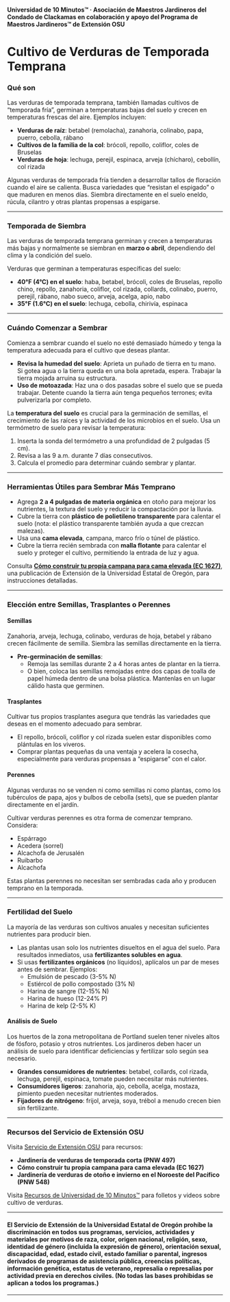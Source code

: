 #### Universidad de 10 Minutos™ · Asociación de Maestros Jardineros del Condado de Clackamas en colaboración y apoyo del Programa de Maestros Jardineros™ de Extensión OSU

# Cultivo de Verduras de Temporada Temprana

### Qué son

Las verduras de temporada temprana, también llamadas cultivos de “temporada fría”, germinan a temperaturas bajas del suelo y crecen en temperaturas frescas del aire. Ejemplos incluyen:

- **Verduras de raíz**: betabel (remolacha), zanahoria, colinabo, papa, puerro, cebolla, rábano
- **Cultivos de la familia de la col**: brócoli, repollo, coliflor, coles de Bruselas
- **Verduras de hoja**: lechuga, perejil, espinaca, arveja (chícharo), cebollín, col rizada

Algunas verduras de temporada fría tienden a desarrollar tallos de floración cuando el aire se calienta. Busca variedades que “resistan el espigado” o que maduren en menos días. Siembra directamente en el suelo eneldo, rúcula, cilantro y otras plantas propensas a espigarse.

---

### Temporada de Siembra

Las verduras de temporada temprana germinan y crecen a temperaturas más bajas y normalmente se siembran en **marzo o abril**, dependiendo del clima y la condición del suelo.

Verduras que germinan a temperaturas específicas del suelo:

- **40°F (4°C) en el suelo**: haba, betabel, brócoli, coles de Bruselas, repollo chino, repollo, zanahoria, coliflor, col rizada, collards, colinabo, puerro, perejil, rábano, nabo sueco, arveja, acelga, apio, nabo
- **35°F (1.6°C) en el suelo**: lechuga, cebolla, chirivía, espinaca

---

### Cuándo Comenzar a Sembrar

Comienza a sembrar cuando el suelo no esté demasiado húmedo y tenga la temperatura adecuada para el cultivo que deseas plantar.

- **Revisa la humedad del suelo**: Aprieta un puñado de tierra en tu mano. Si gotea agua o la tierra queda en una bola apretada, espera. Trabajar la tierra mojada arruina su estructura.
- **Uso de motoazada**: Haz una o dos pasadas sobre el suelo que se pueda trabajar. Detente cuando la tierra aún tenga pequeños terrones; evita pulverizarla por completo.

La **temperatura del suelo** es crucial para la germinación de semillas, el crecimiento de las raíces y la actividad de los microbios en el suelo. Usa un termómetro de suelo para revisar la temperatura:

1. Inserta la sonda del termómetro a una profundidad de 2 pulgadas (5 cm).
2. Revisa a las 9 a.m. durante 7 días consecutivos.
3. Calcula el promedio para determinar cuándo sembrar y plantar.

---

### Herramientas Útiles para Sembrar Más Temprano

- Agrega **2 a 4 pulgadas de materia orgánica** en otoño para mejorar los nutrientes, la textura del suelo y reducir la compactación por la lluvia.
- Cubre la tierra con **plástico de polietileno transparente** para calentar el suelo (nota: el plástico transparente también ayuda a que crezcan malezas).
- Usa una **cama elevada**, campana, marco frío o túnel de plástico.
- Cubre la tierra recién sembrada con **malla flotante** para calentar el suelo y proteger el cultivo, permitiendo la entrada de luz y agua.

Consulta **[Cómo construir tu propia campana para cama elevada (EC 1627)](http://catalog.extension.oregonstate.edu)**, una publicación de Extensión de la Universidad Estatal de Oregón, para instrucciones detalladas.

---

### Elección entre Semillas, Trasplantes o Perennes

#### Semillas

Zanahoria, arveja, lechuga, colinabo, verduras de hoja, betabel y rábano crecen fácilmente de semilla. Siembra las semillas directamente en la tierra.

- **Pre-germinación de semillas**:
  - Remoja las semillas durante 2 a 4 horas antes de plantar en la tierra.
  - O bien, coloca las semillas remojadas entre dos capas de toalla de papel húmeda dentro de una bolsa plástica. Mantenlas en un lugar cálido hasta que germinen.

#### Trasplantes

Cultivar tus propios trasplantes asegura que tendrás las variedades que deseas en el momento adecuado para sembrar.

- El repollo, brócoli, coliflor y col rizada suelen estar disponibles como plántulas en los viveros.
- Comprar plantas pequeñas da una ventaja y acelera la cosecha, especialmente para verduras propensas a “espigarse” con el calor.

#### Perennes

Algunas verduras no se venden ni como semillas ni como plantas, como los tubérculos de papa, ajos y bulbos de cebolla (sets), que se pueden plantar directamente en el jardín.

Cultivar verduras perennes es otra forma de comenzar temprano. Considera:

- Espárrago
- Acedera (sorrel)
- Alcachofa de Jerusalén
- Ruibarbo
- Alcachofa

Estas plantas perennes no necesitan ser sembradas cada año y producen temprano en la temporada.

---

### Fertilidad del Suelo

La mayoría de las verduras son cultivos anuales y necesitan suficientes nutrientes para producir bien.

- Las plantas usan solo los nutrientes disueltos en el agua del suelo. Para resultados inmediatos, usa **fertilizantes solubles en agua**.
- Si usas **fertilizantes orgánicos** (no líquidos), aplícalos un par de meses antes de sembrar. Ejemplos:
  - Emulsión de pescado (3-5% N)
  - Estiércol de pollo compostado (3% N)
  - Harina de sangre (12-15% N)
  - Harina de hueso (12-24% P)
  - Harina de kelp (2-5% K)

#### Análisis de Suelo

Los huertos de la zona metropolitana de Portland suelen tener niveles altos de fósforo, potasio y otros nutrientes. Los jardineros deben hacer un análisis de suelo para identificar deficiencias y fertilizar solo según sea necesario.

- **Grandes consumidores de nutrientes**: betabel, collards, col rizada, lechuga, perejil, espinaca, tomate pueden necesitar más nutrientes.
- **Consumidores ligeros**: zanahoria, ajo, cebolla, acelga, mostaza, pimiento pueden necesitar nutrientes moderados.
- **Fijadores de nitrógeno**: frijol, arveja, soya, trébol a menudo crecen bien sin fertilizante.

---

### Recursos del Servicio de Extensión OSU

Visita [Servicio de Extensión OSU](http://catalog.extension.oregonstate.edu) para recursos:

- **Jardinería de verduras de temporada corta (PNW 497)**
- **Cómo construir tu propia campana para cama elevada (EC 1627)**
- **Jardinería de verduras de otoño e invierno en el Noroeste del Pacífico (PNW 548)**

Visita [Recursos de Universidad de 10 Minutos™](http://www.cmastergardeners.org/10-minute-university) para folletos y videos sobre cultivo de verduras.

---

#### El Servicio de Extensión de la Universidad Estatal de Oregón prohíbe la discriminación en todos sus programas, servicios, actividades y materiales por motivos de raza, color, origen nacional, religión, sexo, identidad de género (incluida la expresión de género), orientación sexual, discapacidad, edad, estado civil, estado familiar o parental, ingresos derivados de programas de asistencia pública, creencias políticas, información genética, estatus de veterano, represalia o represalias por actividad previa en derechos civiles. (No todas las bases prohibidas se aplican a todos los programas.)
---